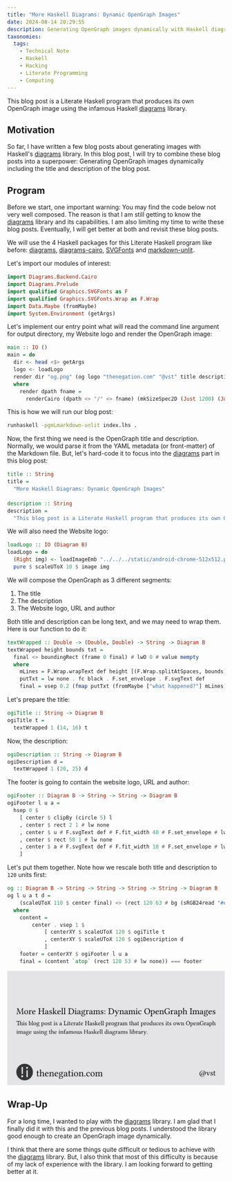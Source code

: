 ```yaml
---
title: "More Haskell Diagrams: Dynamic OpenGraph Images"
date: 2024-08-14 20:29:55
description: Generating OpenGraph images dynamically with Haskell diagrams.
taxonomies:
  tags:
    - Technical Note
    - Haskell
    - Hacking
    - Literate Programming
    - Computing
---
```


This blog post is a Literate Haskell program that produces its own OpenGraph
image using the infamous Haskell [diagrams] library.

<!-- more -->

## Motivation

So far, I have written a few blog posts about generating images with Haskell's
[diagrams] library. In this blog post, I will try to combine these blog posts
into a superpower: Generating OpenGraph images dynamically including the title
and description of the blog post.

## Program

Before we start, one important warning: You may find the code below not very
well composed. The reason is that I am still getting to know the [diagrams]
library and its capabilities. I am also limiting my time to write these blog
posts. Eventually, I will get better at both and revisit these blog posts.

We will use the 4 Haskell packages for this Literate Haskell program like
before: [diagrams], [diagrams-cairo], [SVGFonts] and [markdown-unlit].

Let's import our modules of interest:

```haskell
import Diagrams.Backend.Cairo
import Diagrams.Prelude
import qualified Graphics.SVGFonts as F
import qualified Graphics.SVGFonts.Wrap as F.Wrap
import Data.Maybe (fromMaybe)
import System.Environment (getArgs)
```

Let's implement our entry point what will read the command line argument for
output directory, my Website logo and render the OpenGraph image:

```haskell
main :: IO ()
main = do
  dir <- head <$> getArgs
  logo <- loadLogo
  render dir "og.png" (og logo "thenegation.com" "@vst" title description)
  where
    render dpath fname =
      renderCairo (dpath <> "/" <> fname) (mkSizeSpec2D (Just 1200) (Just 630))
```

This is how we will run our blog post:

```sh
runhaskell -pgmLmarkdown-unlit index.lhs .
```

Now, the first thing we need is the OpenGraph title and description. Normally,
we would parse it from the YAML metadata (or front-matter) of the Markdown file.
But, let's hard-code it to focus into the [diagrams] part in this blog post:

```haskell
title :: String
title =
  "More Haskell Diagrams: Dynamic OpenGraph Images"

description :: String
description =
  "This blog post is a Literate Haskell program that produces its own OpenGraph image using the infamous Haskell diagrams library."
```

We will also need the Website logo:

```haskell
loadLogo :: IO (Diagram B)
loadLogo = do
  (Right img) <- loadImageEmb "../../../static/android-chrome-512x512.png"
  pure $ scaleUToX 10 $ image img
```

We will compose the OpenGraph as 3 different segments:

1. The title
2. The description
3. The Website logo, URL and author

Both title and description can be long text, and we may need to wrap them. Here
is our function to do it:

```haskell
textWrapped :: Double -> (Double, Double) -> String -> Diagram B
textWrapped height bounds txt =
  final <> boundingRect (frame 0 final) # lwO 0 # value mempty
  where
    mLines = F.Wrap.wrapText def height [(F.Wrap.splitAtSpaces, bounds)] txt
    putTxt = lw none . fc black . F.set_envelope . F.svgText def
    final = vsep 0.2 (fmap putTxt (fromMaybe ["what happened?"] mLines))
```

Let's prepare the title:

```haskell
ogiTitle :: String -> Diagram B
ogiTitle t =
  textWrapped 1 (14, 16) t
```

Now, the description:

```haskell
ogiDescription :: String -> Diagram B
ogiDescription d =
  textWrapped 1 (20, 25) d
```

The footer is going to contain the website logo, URL and author:

```haskell
ogiFooter :: Diagram B -> String -> String -> Diagram B
ogiFooter l u a =
  hsep 0 $
    [ center $ clipBy (circle 5) l
    , center $ rect 2 1 # lw none
    , center $ u # F.svgText def # F.fit_width 40 # F.set_envelope # lw none # fc black
    , center $ rect 58 1 # lw none
    , center $ a # F.svgText def # F.fit_width 10 # F.set_envelope # lw none # fc black
    ]
```

Let's put them together. Note how we rescale both title and description to `120`
units first:

```haskell
og :: Diagram B -> String -> String -> String -> String -> Diagram B
og l u a t d =
    (scaleUToX 110 $ center final) <> (rect 120 63 # bg (sRGB24read "#e4e4e7") # lw none)
  where
    content =
        center . vsep 1 $
            [ centerXY $ scaleUToX 120 $ ogiTitle t
            , centerXY $ scaleUToX 120 $ ogiDescription d
            ]
    footer = centerXY $ ogiFooter l u a
    final = (content `atop` (rect 120 53 # lw none)) === footer
```

![og.png](og.png)

## Wrap-Up

For a long time, I wanted to play with the [diagrams] library. I am glad that I
finally did it with this and the previous blog posts. I understood the library
good enough to create an OpenGraph image dynamically.

I think that there are some things quite difficult or tedious to achieve with
the [diagrams] library. But, I also think that most of this difficulty is
because of my lack of experience with the library. I am looking forward to
getting better at it.

<!-- REFERENCES -->

[diagrams]: https://diagrams.github.io
[cairo]: https://cairographics.org
[diagrams-cairo]: https://hackage.haskell.org/package/diagrams-cairo
[markdown-unlit]: https://hackage.haskell.org/package/markdown-unlit
[SVGFonts]: https://hackage.haskell.org/package/SVGFonts
[wrapText]:
  https://hackage.haskell.org/package/SVGFonts/docs/Graphics-SVGFonts-Wrap.html#v:wrapText
